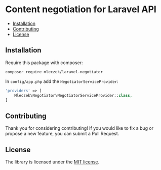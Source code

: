 # Content negotiation for Laravel API

- [Installation](#installation)
- [Contributing](#contributing)
- [License](#license)

## Installation

Require this package with composer:

```
composer require mleczek/laravel-negotiator
```

In `config/app.php` add the `NegotiatorServiceProvider`:

```php
'providers' => [
    Mleczek\Negotiator\NegotiatorServiceProvider::class,
]
```

## Contributing

Thank you for considering contributing! If you would like to fix a bug or propose a new feature, you can submit a Pull Request.

## License

The library is licensed under the [MIT license](https://opensource.org/licenses/MIT).